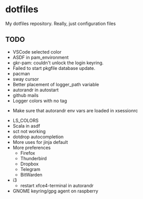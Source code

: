 # dotfiles
My dotfiles repository. Really, just configuration files

## TODO
- VSCode selected color
- ASDF in pam_environment
- gkr-pam: couldn't unlock the login keyring.
- Failed to start pkgfile database update.
- pacman
- sway cursor
- Better placement of logger_path variable
- autorandr in autostart
- github mails
- Logger colors with no tag
+ Make sure that autorandr env vars are loaded in xsessionrc
- LS_COLORS
- Scala in asdf
- sct not working
- dotdrop autocompletion
- More uses for jinja default
- More preferences
  + Firefox
  + Thunderbird
  + Dropbox
  + Telegram
  + BitWarden
- i3
  + restart xfce4-terminal in autorandr
- GNOME keyring/gpg agent on raspberry
